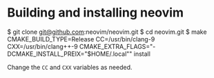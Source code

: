 # Building and installing neovim
$ git clone git@github.com:neovim/neovim.git
$ cd neovim.git
$ make CMAKE_BUILD_TYPE=Release CC=/usr/bin/clang-9 CXX=/usr/bin/clang++-9 CMAKE_EXTRA_FLAGS="-DCMAKE_INSTALL_PREIX=\"$HOME/.local\"" install

Change the `CC` and `CXX` variables as needed.
